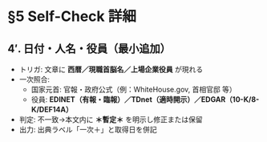 # §5 Self-Check 詳細
## 4′. 日付・人名・役員（最小追加）
- トリガ: 文章に **西暦／現職首脳名／上場企業役員** が現れる  
- 一次照合:
  - 国家元首: 官報・政府公式（例：WhiteHouse.gov, 首相官邸 等）
  - 役員: **EDINET（有報・臨報）／TDnet（適時開示）／EDGAR（10-K/8-K/DEF14A）**
- 判定: 不一致→本文内に **＊暫定＊** を明示し修正または保留
- 出力: 出典ラベル「一次＋」と取得日を併記
